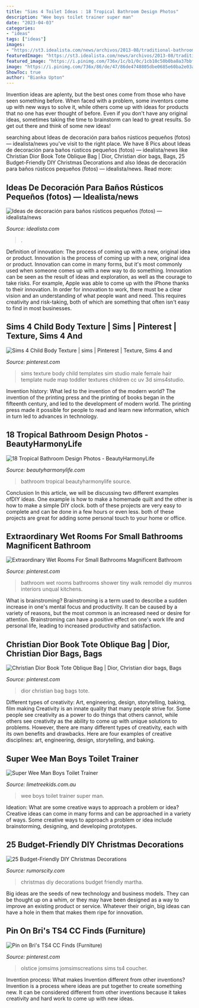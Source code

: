 ```yaml
---
title: "Sims 4 Toilet Ideas : 18 Tropical Bathroom Design Photos"
description: "Wee boys toilet trainer super man"
date: "2023-04-03"
categories:
- "ideas"
tags: ["ideas"]
images:
- "https://st3.idealista.com/news/archivos/2013-08/traditional-bathroom_0.jpg?sv=6t_HL9eV"
featuredImage: "https://st3.idealista.com/news/archivos/2013-08/traditional-bathroom_0.jpg?sv=6t_HL9eV"
featured_image: "https://i.pinimg.com/736x/1c/b1/0c/1cb10c50b0ba8a37bbfe0db9eb65c20f.jpg"
image: "https://i.pinimg.com/736x/86/de/47/86de4748805dbe0685e60ba2e03a1284.jpg"
ShowToc: true
author: "Bianka Upton"
---
```



Invention ideas are aplenty, but the best ones come from those who have seen something before. When faced with a problem, some inventors come up with new ways to solve it, while others come up with ideas for products that no one has ever thought of before. Even if you don't have any original ideas, sometimes taking the time to brainstorm can lead to great results. So get out there and think of some new ideas!

	

		
searching about Ideas de decoración para baños rústicos pequeños (fotos) — idealista/news you've visit to the right place. We have 8 Pics about Ideas de decoración para baños rústicos pequeños (fotos) — idealista/news like Christian Dior Book Tote Oblique Bag | Dior, Christian dior bags, Bags, 25 Budget-Friendly DIY Christmas Decorations and also Ideas de decoración para baños rústicos pequeños (fotos) — idealista/news. Read more:
		
    
## Ideas De Decoración Para Baños Rústicos Pequeños (fotos) — Idealista/news

<img loading=lazy src="https://st3.idealista.com/news/archivos/2013-08/traditional-bathroom_0.jpg?sv=6t_HL9eV" onerror="this.onerror=null;this.src='https://tse4.mm.bing.net/th?id=OIP.yYQcyXQ-FzOWFzsZevnjRgHaLH&amp;pid=15.1';" alt="Ideas de decoración para baños rústicos pequeños (fotos) — idealista/news">

_Source: idealista.com_

>. 

	

Definition of innovation: The process of coming up with a new, original idea or product.
Innovation is the process of coming up with a new, original idea or product. Innovation can come in many forms, but it's most commonly used when someone comes up with a new way to do something. Innovation can be seen as the result of ideas and exploration, as well as the courage to take risks. For example, Apple was able to come up with the iPhone thanks to their innovation. In order for innovation to work, there must be a clear vision and an understanding of what people want and need. This requires creativity and risk-taking, both of which are something that often isn't easy to find in most businesses.

    
## Sims 4 Child Body Texture | Sims | Pinterest | Texture, Sims 4 And

<img loading=lazy src="https://s-media-cache-ak0.pinimg.com/736x/e6/65/83/e665834fd7de3761f604cd8077317cf2.jpg" onerror="this.onerror=null;this.src='https://tse1.mm.bing.net/th?id=OIP.ZJLW0Ikepz8n9GH6DIZ9swHaO0&amp;pid=15.1';" alt="Sims 4 Child Body Texture | sims | Pinterest | Texture, Sims 4 and">

_Source: pinterest.com_

>sims texture body child templates sim studio male female hair template nude map toddler textures children cc uv 3d sims4studio. 

	

Invention history: What led to the invention of the modern world?
The invention of the printing press and the printing of books began in the fifteenth century, and led to the development of modern world. The printing press made it possible for people to read and learn new information, which in turn led to advances in technology.

    
## 18 Tropical Bathroom Design Photos - BeautyHarmonyLife

<img loading=lazy src="http://beautyharmonylife.com/wp-content/uploads/2013/12/tropical-bathroom-1.jpg" onerror="this.onerror=null;this.src='https://tse2.mm.bing.net/th?id=OIP.YLMrlJAvCO__mBiTmyU2mwHaLH&amp;pid=15.1';" alt="18 Tropical Bathroom Design Photos - BeautyHarmonyLife">

_Source: beautyharmonylife.com_

>bathroom tropical beautyharmonylife source. 

	

Conclusion
In this article, we will be discussing two different examples ofDIY ideas. One example is how to make a homemade quilt and the other is how to make a simple DIY clock. both of these projects are very easy to complete and can be done in a few hours or even less. both of these projects are great for adding some personal touch to your home or office.

    
## Extraordinary Wet Rooms For Small Bathrooms Magnificent Bathroom

<img loading=lazy src="https://i.pinimg.com/736x/86/de/47/86de4748805dbe0685e60ba2e03a1284.jpg" onerror="this.onerror=null;this.src='https://tse1.mm.bing.net/th?id=OIP.oobV3p4_oCi_CmVF-hm-gwHaJ3&amp;pid=15.1';" alt="Extraordinary Wet Rooms For Small Bathrooms Magnificent Bathroom">

_Source: pinterest.com_

>bathroom wet rooms bathrooms shower tiny walk remodel diy munros interiors unqual kitchens. 

	

What is brainstroming?
Brainstroming is a term used to describe a sudden increase in one's mental focus and productivity. It can be caused by a variety of reasons, but the most common is an increased need or desire for attention. Brainstroming can have a positive effect on one's work life and personal life, leading to increased productivity and satisfaction.

    
## Christian Dior Book Tote Oblique Bag | Dior, Christian Dior Bags, Bags

<img loading=lazy src="https://i.pinimg.com/736x/36/73/02/367302cd0319b568b226a9803785d95f.jpg" onerror="this.onerror=null;this.src='https://tse2.mm.bing.net/th?id=OIP.ry4tyj0SJOifodesxsILoQHaJ3&amp;pid=15.1';" alt="Christian Dior Book Tote Oblique Bag | Dior, Christian dior bags, Bags">

_Source: pinterest.com_

>dior christian bag bags tote. 

	

Different types of creativity: Art, engineering, design, storytelling, baking, film making
Creativity is an innate quality that many people strive for. Some people see creativity as a power to do things that others cannot, while others see creativity as the ability to come up with unique solutions to problems. However, there are many different types of creativity, each with its own benefits and drawbacks. Here are four examples of creative disciplines: art, engineering, design, storytelling, and baking.

    
## Super Wee Man Boys Toilet Trainer

<img loading=lazy src="http://www.limetreekids.com.au/database/images/3079-extra-5458-5458.jpg" onerror="this.onerror=null;this.src='https://tse1.mm.bing.net/th?id=OIP.ESyGFApyr7nh5M79VlBQYAAAAA&amp;pid=15.1';" alt="Super Wee Man Boys Toilet Trainer">

_Source: limetreekids.com.au_

>wee boys toilet trainer super man. 

	

Ideation: What are some creative ways to approach a problem or idea?
Creative ideas can come in many forms and can be approached in a variety of ways. Some creative ways to approach a problem or idea include brainstorming, designing, and developing prototypes.

    
## 25 Budget-Friendly DIY Christmas Decorations

<img loading=lazy src="https://rumorscity.com/wp-content/uploads/2014/11/Budget-Friendly-DIY-Christmas-Decorations-09.jpg" onerror="this.onerror=null;this.src='https://tse2.mm.bing.net/th?id=OIP.t9uoppnI6VbWSkgyz6IfHQHaL0&amp;pid=15.1';" alt="25 Budget-Friendly DIY Christmas Decorations">

_Source: rumorscity.com_

>christmas diy decorations budget friendly martha. 

	

Big ideas are the seeds of new technology and business models. They can be thought up on a whim, or they may have been designed as a way to improve an existing product or service. Whatever their origin, big ideas can have a hole in them that makes them ripe for innovation.

    
## Pin On Bri&#039;s TS4 CC Finds (Furniture)

<img loading=lazy src="https://i.pinimg.com/736x/1c/b1/0c/1cb10c50b0ba8a37bbfe0db9eb65c20f.jpg" onerror="this.onerror=null;this.src='https://tse4.mm.bing.net/th?id=OIP.Xv11iVY00O7C258rWpzltgHaD7&amp;pid=15.1';" alt="Pin on Bri&#039;s TS4 CC Finds (Furniture)">

_Source: pinterest.com_

>olstice jomsims jomsimscreations sims ts4 coucher. 

	

Invention process: What makes Invention different from other inventions?
Invention is a process where ideas are put together to create something new. It can be considered different from other inventions because it takes creativity and hard work to come up with new ideas.

